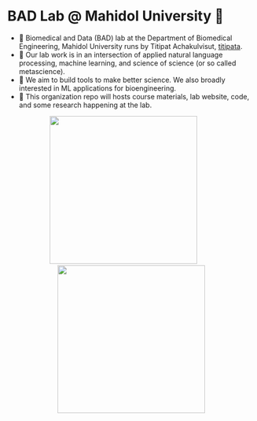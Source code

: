 # BAD Lab @ Mahidol University 👋

- 💫 Biomedical and Data (BAD) lab at the Department of Biomedical Engineering, Mahidol University runs by Titipat Achakulvisut, [titipata](https://github.com/titipata).
- 🍙 Our lab work is in an intersection of applied natural language processing, machine learning, and science of science (or so called metascience).
- 🧠 We aim to build tools to make better science. We also broadly interested in ML applications for bioengineering.
- 🤖 This organization repo will hosts course materials, lab website, code, and some research happening at the lab.

<p align="center">
  <img src="https://raw.githubusercontent.com/mu-badlab/.github/main/profile/sos-light.png" width="300">
  &nbsp; &nbsp; &nbsp; &nbsp;
  <img src="https://raw.githubusercontent.com/mu-badlab/.github/main/profile/applied-ml-nlp-light.png" width="300">
</p>
